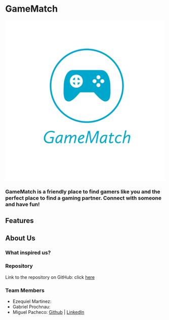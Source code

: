 # GameMatch

![Logo](https://github.com/Miguel22247/GameMatch/blob/Testing/public/icons/GameMatch.png?raw=true)

### GameMatch is a friendly place to find gamers like you and the perfect place to find a gaming partner. Connect with someone and have fun!

## Features

## About Us

### What inspired us?

### Repository
Link to the repository on GitHub: click [here](https://github.com/Miguel22247/GameMatch)

### Team Members
* Ezequiel Martinez:
* Gabriel Prochnau:
* Miguel Pacheco: [Github](https://github.com/Miguel22247/) | [LinkedIn](https://linkedin.com/in/miguel-pacheco-)
